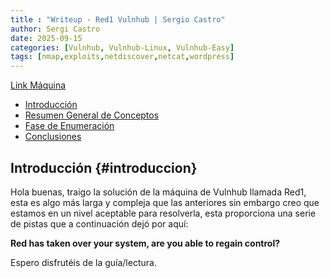 ```yaml
---
title : "Writeup - Red1 Vulnhub | Sergio Castro"
author: Sergi Castro
date: 2025-09-15
categories: [Vulnhub, Vulnhub-Linux, Vulnhub-Easy]
tags: [nmap,exploits,netdiscover,netcat,wordpress]
---
```


[Link Máquina](https://www.vulnhub.com/entry/the-planets-earth,755/)

- [Introducción](#introduccion)
- [Resumen General de Conceptos](#resumen-general-de-conceptos)
- [Fase de Enumeración](#fase-de-enumeración)
- [Conclusiones](#conclusiones)

## Introducción {#introduccion}

Hola buenas, traigo la solución de la máquina de Vulnhub llamada Red1, esta es algo más larga y compleja que las anteriores sin embargo creo que estamos en un nivel aceptable para resolverla,
esta proporciona una serie de pistas que a continuación dejó por aquí:

**Red has taken over your system, are you able to regain control?**

Espero disfrutéis de la guía/lectura.

